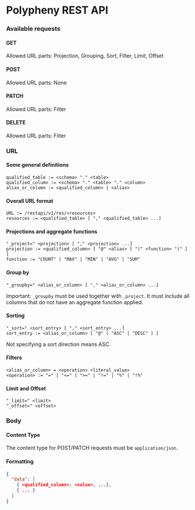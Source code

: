 # Polypheny REST API

### Available requests

#### GET

Allowed URL parts: Projection, Grouping, Sort, Filter, Limit, Offset

#### POST

Allowed URL parts: None

#### PATCH

Allowed URL parts: Filter

#### DELETE

Allowed URL parts: Filter

### URL

#### Some general definitions
```
qualified_table := <schema> "." <table>
qualified_column := <schema> "." <table> "." <column>
alias_or_column := <qualified_column> | <alias>
```

#### Overall URL format
```
URL := /restapi/v1/res/<resources>
resources := <qualified_table> [ "," <qualified_table> ...]
```

#### Projections and aggregate functions
```
"_project=" <projection> [ "," <projection> ...]
projection := <qualified_column> [ "@" <alias> [ "(" <function> ")" ] ]
function := "COUNT" | "MAX" | "MIN" | "AVG" | "SUM"
```

#### Group by
```
"_groupby=" <alias_or_column> [ "," <alias_or_column> ...]
```
Important: `_groupby` must be used together with `_project`. It must include all columns that do not have an aggregate function applied.

#### Sorting
```
"_sort=" <sort_entry> [ "," <sort_entry> ...]
sort_entry := <alias_or_column> [ "@" ( "ASC" | "DESC" ) ]
```
Not specifying a sort direction means ASC.

#### Filters
```
<alias_or_column> = <operation> <literal_value>
<operation> := "=" | "<=" | ">=" | "!=" | "%" | "!%"
```

#### Limit and Offset
```
"_limit=" <limit>
"_offset=" <offset>
```

### Body

#### Content Type
The content type for POST/PATCH requests must be `application/json`.

#### Formatting

```json
{
  "data": [
    { <qualified_column>: <value>, ...},
    { ... }
  ]
}
```
